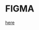 # FIGMA

[here](https://www.figma.com/file/LtUWcNINlMlia3vDR8C3XI/skilled-elearning-landing-page?type=design&node-id=0%3A1&t=qPj2wij86xJIJMgs-1)


